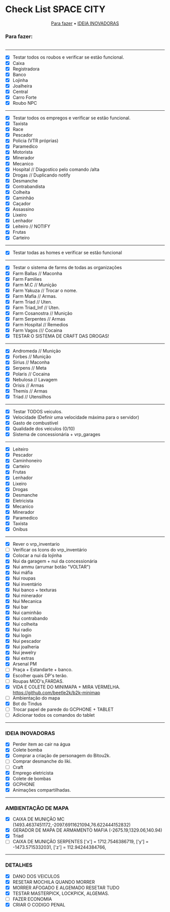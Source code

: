 # Check List SPACE CITY
<p align="center">
  <a href="#todo">Para fazer</a> •
  <a href="#ideias">IDEIA INOVADORAS</a> 
</p>



### Para fazer: 

######
------------- ---------------------
- [X] Testar todos os roubos e verificar se estão funcional.
- [X] Caixa 
- [X] Registradora
- [X] Banco
- [X] Lojinha
- [X] Joalheira
- [X] Central 
- [X] Carro Forte
- [X] Roubo NPC 
------------- ---------------------
- [X] Testar todos os empregos e verificar se estão funcional. 
- [X] Taxista
- [X] Race
- [X] Pescador
- [X] Policia (VTR próprias)
- [X] Paramedico
- [X] Motorista
- [X] Minerador
- [X] Mecanico
- [X] Hospital // Diagostico pelo comando /alta
- [X] Drogas // Duplicando notify
- [X] Desmanche
- [X] Contrabandista
- [X] Colheita
- [X] Caminhão
- [X] Caçador
- [X] Assassino
- [X] Lixeiro
- [X] Lenhador
- [X] Leiteiro // NOTIFY
- [X] Frutas
- [X] Carteiro
------------- ---------------------
- [X] Testar todas as homes e verificar se estão funcional
------------- ---------------------
- [X] Testar o sistema de farms de todas as organizações
- [X] Farm Ballas // Maconha
- [X] Farm Families
- [X] Farm M.C // Munição
- [X] Farm Yakuza // Trocar o nome.
- [X] Farm Mafia // Armas.
- [X] Farm Triad // Uten.
- [X] Farm Triad_Inf // Uten.
- [X] Farm Cosanostra // Munição
- [X] Farm Serpentes // Armas
- [X] Farm Hospital // Remedios
- [X] Farm Vagos /// Cocaina
- [X] TESTAR O SISTEMA DE CRAFT DAS DROGAS!
------------- ---------------------
- [X] Andromeda // Munição
- [X] Forbes // Munição
- [X] Sirius // Maconha
- [X] Serpens // Meta
- [X] Polaris // Cocaina
- [X] Nebulosa // Lavagem
- [X] Orisis // Armas
- [X] Themis // Armas
- [X] Triad // Utensilhos 
------------- ---------------------
- [X] Testar TODOS veiculos.
- [X] Velocidade (Definir uma velocidade máxima para o servidor)
- [X] Gasto de combustível
- [X] Qualidade dos veiculos (0/10)
- [X] Sistema de concessionária + vrp_garages
------------- --------------------- 
- [X] Leiteiro
- [X] Pescador
- [X] Caminhoneiro
- [X] Carteiro
- [X] Frutas
- [X] Lenhador
- [X] Lixeiro
- [X] Drogas
- [X] Desmanche
- [X] Eletricista
- [X] Mecanico
- [X] Minerador
- [X] Paramedico
- [X] Taxista
- [X] Onibus
------------- --------------------- 
- [X] Rever o vrp_inventario 
- [ ] Verificar os Icons do vrp_inventário
- [X] Colocar a nui da lojinha
- [X] Nui da garagem + nui da concessionária
- [x] Nui ammu (arrumar botão "VOLTAR")
- [x] Nui máfia
- [X] Nui roupas
- [X] Nui inventário
- [X] Nui banco + texturas
- [X] Nui minerador
- [X] Nui Mecanica
- [x] Nui bar
- [x] Nui caminhão
- [X] Nui contrabando
- [x] Nui colheita
- [X] Nui radio
- [X] Nui login
- [X] Nui pescador
- [X] Nui joalheria
- [X] Nui jewelry
- [X] Nui extras
- [X] Arsenal PM
- [ ] Praça + Estandarte + banco.
- [X] Escolher quais DP's terão.
- [ ] Roupas MOD's,FARDAS.
- [X] VIDA E COLETE DO MINIMAPA + MIRA VERMELHA. https://github.com/beetle2k/b2k-minimap
- [ ] Ambientação do mapa
- [X] Bot do Tindus
- [ ] Trocar papel de parede do GCPHONE + TABLET
- [ ] Adicionar todos os comandos do tablet
------------- --------------------- 
### IDEIA INOVADORAS

- [x] Perder item ao cair na água
- [x] Colete bomba
- [x] Comprar a criação de personagem do Bitou2k.
- [ ] Comprar desmanche do liki.
- [ ] Craft
- [x] Emprego eletricista
- [x] Colete de bombas
- [x] GCPHONE
- [x] Animações compartilhadas.
------------------------------------

### AMBIENTAÇÃO DE MAPA

- [X] CAIXA DE MUNIÇÃO MC (1493.4637451172,-2097.6911621094,76.622444152832)
- [X] GERADOR DE MAPA DE ARMAMENTO MAFIA (-2675.19,1329.06,140.94)
- [X] Triad
- [ ] CAIXA DE MUNIÇÃO SERPENTES ['x'] = 1712.7546386719, ['y'] = -1473.5715332031, ['z'] = 112.94244384766,

------------------------
### DETALHES

- [X] DANO DOS VEICULOS
- [X] RESETAR MOCHILA QUANDO MORRER
- [X] MORRER AFOGADO E ALGEMADO RESETAR TUDO
- [X] TESTAR MASTERPICK, LOCKPICK, ALGEMAS.
- [ ] FAZER ECONOMIA
- [X] CRIAR O CODIGO PENAL
